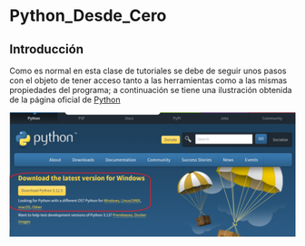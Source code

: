 # Python_Desde_Cero

## Introducción

Como es normal en esta clase de tutoriales se debe de seguir unos pasos con el objeto de tener acceso tanto a las herramientas como a las mismas propiedades del programa; a continuación se tiene una ilustración obtenida de la página oficial de [Python](https://www.python.org/downloads/)

![Ilustración 1](assets\img\InstalarPython.png "Descargar Python")
